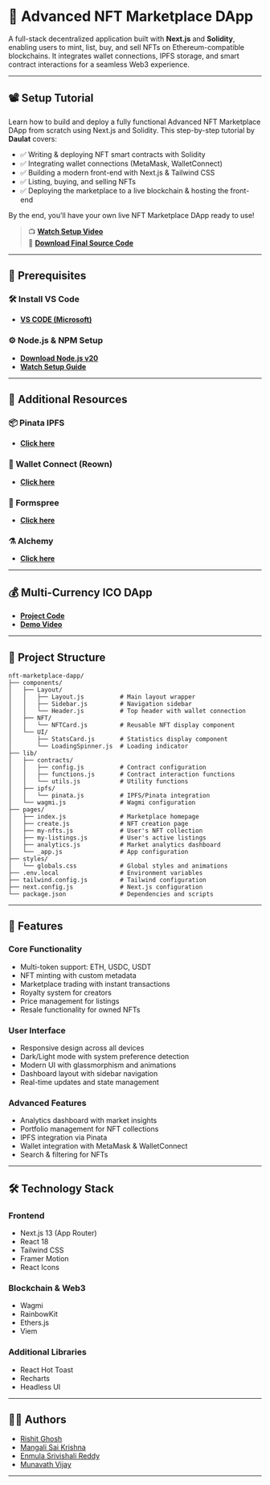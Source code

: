 # 🧠 Advanced NFT Marketplace DApp

A full-stack decentralized application built with **Next.js** and **Solidity**, enabling users to mint, list, buy, and sell NFTs on Ethereum-compatible blockchains. It integrates wallet connections, IPFS storage, and smart contract interactions for a seamless Web3 experience.

---

## 📽️ Setup Tutorial

Learn how to build and deploy a fully functional Advanced NFT Marketplace DApp from scratch using Next.js and Solidity. This step-by-step tutorial by **Daulat** covers:

- ✅ Writing & deploying NFT smart contracts with Solidity  
- ✅ Integrating wallet connections (MetaMask, WalletConnect)  
- ✅ Building a modern front-end with Next.js & Tailwind CSS  
- ✅ Listing, buying, and selling NFTs  
- ✅ Deploying the marketplace to a live blockchain & hosting the front-end  

By the end, you’ll have your own live NFT Marketplace DApp ready to use!

> 📺 [**Watch Setup Video**](https://youtu.be/LatB3maYAnY?si=4Aj4bNCCBJrlsymS)  
> 💾 [**Download Final Source Code**](https://www.theblockchaincoders.com/sourceCode/create-and-deploy-an-advanced-nft-marketplace-dapp-or-next.js-+-solidity-or-full-web3-project-any-blockchain)

---

## 🧰 Prerequisites

### 🛠 Install VS Code  
- [**VS CODE (Microsoft)**](https://code.visualstudio.com/download)

### ⚙️ Node.js & NPM Setup  
- [**Download Node.js v20**](https://nodejs.org/en/download)  
- [**Watch Setup Guide**](https://youtu.be/PIR0oBVowXU?si=9eNdR29u37F2ujJJ)

---

## 🧩 Additional Resources

### 📦 Pinata IPFS  
- [**Click here**](https://pinata.cloud/)

### 🔗 Wallet Connect (Reown)  
- [**Click here**](https://docs.reown.com/cloud/relay)

### 📝 Formspree  
- [**Click here**](https://formspree.io/)

### ⚗️ Alchemy  
- [**Click here**](https://www.alchemy.com/)

---

## 💰 Multi-Currency ICO DApp

- [**Project Code**](https://www.theblockchaincoders.com/sourceCode/multi-currency-ico-dapp-using-next.js-solidity-and-wagmi)  
- [**Demo Video**](https://youtu.be/j8NO8ea5zVo?si=jCmvfXmpmefwjhO5)

---
## 📁 Project Structure

```plaintext
nft-marketplace-dapp/
├── components/
│   ├── Layout/
│   │   ├── Layout.js          # Main layout wrapper
│   │   ├── Sidebar.js         # Navigation sidebar
│   │   └── Header.js          # Top header with wallet connection
│   ├── NFT/
│   │   └── NFTCard.js         # Reusable NFT display component
│   └── UI/
│       ├── StatsCard.js       # Statistics display component
│       └── LoadingSpinner.js  # Loading indicator
├── lib/
│   ├── contracts/
│   │   ├── config.js          # Contract configuration
│   │   ├── functions.js       # Contract interaction functions
│   │   └── utils.js           # Utility functions
│   ├── ipfs/
│   │   └── pinata.js          # IPFS/Pinata integration
│   └── wagmi.js               # Wagmi configuration
├── pages/
│   ├── index.js               # Marketplace homepage
│   ├── create.js              # NFT creation page
│   ├── my-nfts.js             # User's NFT collection
│   ├── my-listings.js         # User's active listings
│   ├── analytics.js           # Market analytics dashboard
│   └── _app.js                # App configuration
├── styles/
│   └── globals.css            # Global styles and animations
├── .env.local                 # Environment variables
├── tailwind.config.js         # Tailwind configuration
├── next.config.js             # Next.js configuration
└── package.json               # Dependencies and scripts
```

---

## 🚀 Features

### Core Functionality

- Multi-token support: ETH, USDC, USDT  
- NFT minting with custom metadata  
- Marketplace trading with instant transactions  
- Royalty system for creators  
- Price management for listings  
- Resale functionality for owned NFTs  

### User Interface

- Responsive design across all devices  
- Dark/Light mode with system preference detection  
- Modern UI with glassmorphism and animations  
- Dashboard layout with sidebar navigation  
- Real-time updates and state management  

### Advanced Features

- Analytics dashboard with market insights  
- Portfolio management for NFT collections  
- IPFS integration via Pinata  
- Wallet integration with MetaMask & WalletConnect  
- Search & filtering for NFTs  

---

## 🛠️ Technology Stack

### Frontend

- Next.js 13 (App Router)  
- React 18  
- Tailwind CSS  
- Framer Motion  
- React Icons  

### Blockchain & Web3

- Wagmi  
- RainbowKit  
- Ethers.js  
- Viem  

### Additional Libraries

- React Hot Toast  
- Recharts  
- Headless UI  

---


## 🧑‍💻 Authors

- [Rishit Ghosh](https://github.com/rajghosh06-dev)  
- [Mangali Sai Krishna](https://github.com/Saikrishna-dev-oss)  
- [Enmula Srivishali Reddy](https://github.com/sreevishali111)  
- [Munavath Vijay](https://github.com/munavathvijay00-spec)

---